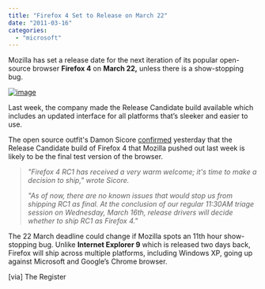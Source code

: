 ```yaml
---
title: "Firefox 4 Set to Release on March 22"
date: "2011-03-16"
categories: 
  - "microsoft"
---
```


Mozilla has set a release date for the next iteration of its popular open-source browser **Firefox 4** on **March 22,** unless there is a show-stopping bug.

[![image](http://lh4.ggpht.com/_40bmzDo_mBs/TYDQWOmjBjI/AAAAAAAAB34/ax0IOrnDP-A/image_thumb%5B2%5D.png?imgmax=800 "image")](http://lh3.ggpht.com/_40bmzDo_mBs/TYDQUiboGoI/AAAAAAAAB30/LAbu-EUN9DQ/s1600-h/image%5B4%5D.png)

Last week, the company made the Release Candidate build available which includes an updated interface for all platforms that’s sleeker and easier to use.

The open source outfit's Damon Sicore [confirmed](http://groups.google.com/group/mozilla.dev.planning/browse_thread/thread/18a347956e4693eb/3d90f3fc792f5946?show_docid=3d90f3fc792f5946) yesterday that the Release Candidate build of Firefox 4 that Mozilla pushed out last week is likely to be the final test version of the browser.

> _"Firefox 4 RC1 has received a very warm welcome; it's time to make a decision to ship," wrote Sicore._
> 
> _"As of now, there are no known issues that would stop us from shipping RC1 as final. At the conclusion of our regular 11:30AM triage session on Wednesday, March 16th, release drivers will decide whether to ship RC1 as Firefox 4."_

The 22 March deadline could change if Mozilla spots an 11th hour show-stopping bug. Unlike **Internet Explorer 9** which is released two days back, Firefox will ship across multiple platforms, including Windows XP, going up against Microsoft and Google’s Chrome browser.

\[via\] The Register
